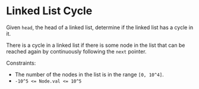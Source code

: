 # Linked List Cycle

Given `head`, the head of a linked list, determine if the linked list has a cycle in it.

There is a cycle in a linked list if there is some node in the list that can be reached again by continuously following
the `next` pointer.

Constraints:

- The number of the nodes in the list is in the range `[0, 10^4]`.
- `-10^5 <= Node.val <= 10^5`
